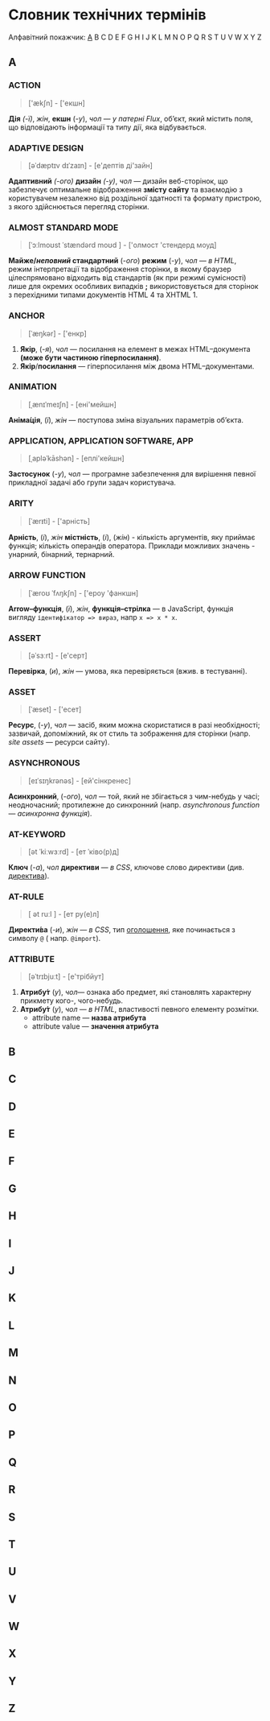 # Словник технічних термінів

Алфавітний покажчик: [A](#A) B C D E F G H I J K L M N O P Q R S T U V W X Y Z

## A

### ACTION 

> ['ækʃn] - ['екшн]

**Дія** _(-ї)_, _жін_, **екшн** (_-у_), _чол_ — _у патерні Flux_,  об’єкт, який містить поля, що відповідають інформації та типу дії, яка відбувається.

### ADAPTIVE DESIGN

> [əˈdæptɪv dɪˈzaɪn] - [е'дептів ді'зайн]

**Адаптивний** _(-ого)_  **дизайн** _(-у)_, _чол_ — дизайн веб-сторінок, що забезпечує оптимальне відображення **змісту сайту** та взаємодію з користувачем незалежно від роздільної здатності та формату пристрою, з якого здійснюється перегляд сторінки. 

### ALMOST STANDARD MODE

> [ˈɔːlmoʊst ˈstændərd moʊd ] - ['олмост 'стендерд моуд]
 
**Майже/_неповний_ стандартний**  (-_ого_) **режим** (-_у_), _чол_ — _в HTML_, режим інтерпретації та відображення сторінки, в якому браузер цілеспрямовано відходить від стандартів (як при режимі сумісності) лише для окремих особливих випадків **;** використовується для сторінок з перехідними типами документів HTML 4 та XHTML 1.

### ANCHOR

> [ˈæŋkər] - ['енкр]

1. **Якір**, (-_я_), _чол_ — посилання на елемент в межах HTML–документа **(може бути частиною гіперпосилання)**.
1. **Якір**/**посилання** — гіперпосилання між двома HTML–документами.

### ANIMATION

> [ˌænɪˈmeɪʃn] - [ені'мейшн]

**Аніма́ція**, (_ї_), _жін_ — поступова зміна візуальних параметрів об’єкта.

### **APPLICATION, APPLICATION SOFTWARE, APP**

> [ˌapləˈkāshən] - [еплі'кейшн]

**Застосунок** (-_у_), _чол_ — програмне забезпечення для вирішення певної прикладної задачі або групи задач користувача.

### ARITY

> [ˈærᵻti] - ['арність]

**Арність**, (_і_), _жін_ **містність**, (_і_), (_жін_) - кількість аргументів, яку приймає функція; кількість операндів оператора. Приклади можливих значень - унарний, бінарний, тернарний.

### ARROW FUNCTION

> [ˈæroʊ ˈfʌŋkʃn] - ['ероу 'фанкшн]

**Arrow–функція**, (_ї_), _жін_, **функція–стрілка** — в JavaScript, функція вигляду `ідентифікатор => вираз`, напр `x => x * x`.

### ASSERT

> [əˈsɜːrt] - [е'серт]

**Перевірка**, (_и_), _жін_ — умова, яка перевіряється (вжив. в тестуванні).

### ASSET

> [ˈæset] - ['есет]

**Ресурс**, (-_у_), _чол_ — засіб, яким можна скористатися в разі необхідності; зазвичай, допоміжний, як от стиль та зображення для сторінки (напр. _site assets_ — ресурси сайту).

### ASYNCHRONOUS

> [eɪˈsɪŋkrənəs] - [ей'сінкренес]

**Асинхронний**, (-_ого_), _чол_ — той, який не збігається з чим-небудь у часі; неодночасний; протилежне до синхронний (напр. _asynchronous function — асинхронна функція_).

### AT-KEYWORD  

> [ət ˈkiːwɜːrd] - [ет ˈківо(р)д]

**Ключ** (-_а_), _чол_ **директиви**  — _в CSS_,  ключове слово директиви (див. [директива](#AT-RULE)).

### AT-RULE

> [ ət ruːl ] - [ет ру(е)л]

**Директи́ва** (-_и_), _жін_  — _в CSS_, тип [оголошення](statement), яке починається з символу `@` ( напр. `@import`).

### ATTRIBUTE

> [əˈtrɪbjuːt] - [е'трібйут]

1. **Атрибу́т** (_у_), _чол_— ознака або предмет, які становлять характерну прикмету кого-, чого-небудь.
1. **Атрибу́т** (_у_), _чол_  — _в HTML_, властивості певного елементу розмітки.
   * attribute name — **назва атрибута**
   * attribute value — **значення атрибута**

## B

## C

## D

## E

## F

## G

## H

## I

## J

## K

## L

## M

## N

## O

## P

## Q

## R

## S

## T

## U

## V

## W

## X

## Y

## Z
